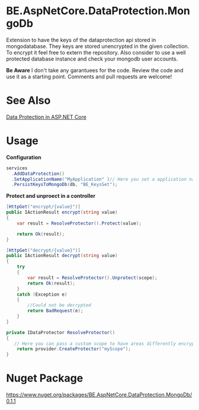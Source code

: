 # BE.AspNetCore.DataProtection.MongoDb

Extension to have the keys of the dataprotection api stored in mongodatabase.
They keys are stored unencrypted in the given collection. To encrypt it feel free to extern the repository.
Also consider to use a well protected database instance and check your mongodb user accounts.

**Be Aware**
I don't take any garantuees for the code. Review the code and use it as a starting point. Comments and pull requests are welcome!

# See Also
[Data Protection in ASP.NET Core](https://docs.microsoft.com/en-us/aspnet/core/security/data-protection/introduction)

# Usage

**Configuration**
```csharp
services
  .AddDataProtection()
  .SetApplicationName("MyApplication" )// Here you set a application name which is used for the encryption
  .PersistKeysToMongoDb(db, "BE_KeysSet"); 
```

**Protect and unproect in a controller**
```csharp
[HttpGet("encrypt/{value}")]
public IActionResult encrypt(string value)
{
    var result = ResolveProtector().Protect(value);

    return Ok(result);
}

[HttpGet("decrypt/{value}")]
public IActionResult decrypt(string value)
{
    try
    {
        var result = ResolveProtector().Unprotect(scope);
        return Ok(result);
    }
    catch (Exception e)
    {
        //Could not be decrypted
        return BadRequest(e);
    }
}

private IDataProtector ResolveProtector()
{
   // Here you can pass a custom scope to have areas differently encrypted. e.g. each user or tennant can have its on scope with a salt.
    return provider.CreateProtector("myScope");  
}
```

# Nuget Package

https://www.nuget.org/packages/BE.AspNetCore.DataProtection.MongoDb/0.1.1
